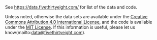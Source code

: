 See https://data.fivethirtyeight.com/ for list of the data and code.

Unless noted, otherwise the data sets are available under the [Creative Commons Attribution 4.0 International License](http://creativecommons.org/licenses/by/4.0/), and the code is available under the [MIT License](http://opensource.org/licenses/MIT). If this information is useful, please let us know(mailto:data@fivethirtyeight.com).
